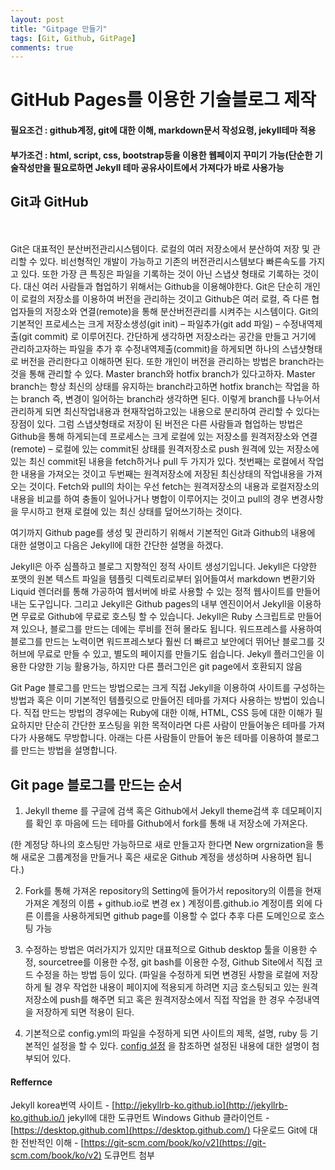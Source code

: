 ```yaml
---
layout: post
title: "Gitpage 만들기"
tags: [Git, Github, GitPage]
comments: true
---
```




# GitHub Pages를 이용한 기술블로그 제작

#### 필요조건 : github계정, git에 대한 이해, markdown문서 작성요령, jekyll테마 적용
#### 부가조건 : html, script, css, bootstrap등을 이용한 웹페이지 꾸미기 가능(단순한 기술작성만을 필요로하면 Jekyll 테마 공유사이트에서 가져다가 바로 사용가능

## Git과 GitHub
</br>
</br>
Git은 대표적인 분산버전관리시스템이다. 로컬의 여러 저장소에서 분산하여 저장 및 관리할 수 있다. 비선형적인 개발이 가능하고 기존의 버전관리시스템보다 빠른속도를 가지고 있다. 또한 가장 큰 특징은 파일을 기록하는 것이 아닌 스냅샷 형태로 기록하는 것이다. 대신 여러 사람들과 협업하기 위해서는 Github을 이용해야한다. Git은 단순히 개인이 로컬의 저장소를 이용하여 버전을 관리하는 것이고 Github은 여러 로컬, 즉 다른 협업자들의 저장소와 연결(remote)을 통해 분산버전관리를 시켜주는 시스템이다.
Git의 기본적인 프로세스는 크게
저장소생성(git init) – 파일추가(git add 파일) – 수정내역제출(git commit)
로 이루어진다.
간단하게 생각하면 저장소라는 공간을 만들고 거기에 관리하고자하는 파일을 추가 후 수정내역제출(commit)을 하게되면 하나의 스냅샷형태로 버전을 관리한다고 이해하면 된다.
또한 개인이 버전을 관리하는 방법은 branch라는 것을 통해 관리할 수 있다.
Master branch와 hotfix branch가 있다고하자.
Master branch는 항상 최신의 상태를 유지하는 branch라고하면 hotfix branch는 작업을 하는 branch 즉, 변경이 일어하는 branch라 생각하면 된다.
이렇게 branch를 나누어서 관리하게 되면 최신작업내용과 현재작업하고있는 내용으로 분리하여 관리할 수 있다는 장점이 있다.
그럼 스냅샷형태로 저장이 된 버전은 다른 사람들과 협업하는 방법은 Github을 통해 하게되는데 프로세스는 크게
로컬에 있는 저장소를 원격저장소와 연결(remote) – 로컬에 있는 commit된 상태를 원격저장소로 push
원격에 있는 저장소에 있는 최신 commit된 내용을 fetch하거나 pull
두 가지가 있다.
첫번째는 로컬에서 작업한 내용을 가져오는 것이고 두번째는 원격저장소에 저장된 최신상태의 작업내용을 가져오는 것이다.
Fetch와 pull의 차이는 우선 fetch는 원격저장소의 내용과 로컬저장소의 내용을 비교를 하여 충돌이 일어나거나 병합이 이루어지는 것이고 pull의 경우 변경사항을 무시하고 현재 로컬에 있는 최신 상태를 덮어쓰기하는 것이다.

여기까지 Github page를 생성 및 관리하기 위해서 기본적인 Git과 Github의 내용에 대한 설명이고 다음은 Jekyll에 대한 간단한 설명을 하겠다.

Jekyll은 아주 심플하고 블로그 지향적인 정적 사이트 생성기입니다. Jekyll은 다양한 포맷의 원본 텍스트 파일을 템플릿 디렉토리로부터 읽어들여서 markdown 변환기와 Liquid 렌더러를 통해 가공하여 웹서버에 바로 사용할 수 있는 정적 웹사이트를 만들어내는 도구입니다.
그리고 Jekyll은 Github pages의 내부 엔진이어서 Jekyll을 이용하면 무료로 Github에 무료로 호스팅 할 수 있습니다. Jekyll은 Ruby 스크립트로 만들어져 있으나, 블로그를 만드는 데에는 루비를 전혀 몰라도 됩니다. 워드프레스를 사용하여 블로그를 만드는 노력이면 워드프레스보다 훨씬 더 빠르고 보안에더 뛰어난 블로그를 깃허브에 무료로 만들 수 있고, 별도의 페이지를 만들기도 쉽습니다.
Jekyll 플러그인을 이용한 다양한 기능 활용가능, 하지만 다른 플러그인은 git page에서 호환되지 않음

Git Page 블로그를 만드는 방법으로는 크게 직접 Jekyll을 이용하여 사이트를 구성하는 방법과 혹은 이미 기본적인 템플릿으로 만들어진 테마를 가져다 사용하는 방법이 있습니다.
직접 만드는 방법의 경우에는 Ruby에 대한 이해, HTML, CSS 등에 대한 이해가 필요하지만 단순히 간단한 포스팅을 위한 목적이라면 다른 사람이 만들어놓은 테마를 가져다가 사용해도 무방합니다.
아래는 다른 사람들이 만들어 놓은 테마를 이용하여 블로그를 만드는 방법을 설명합니다.


## Git page 블로그를 만드는 순서
1)	Jekyll theme 를 구글에 검색 혹은 Github에서 Jekyll theme검색 후 데모페이지를 확인 후 마음에 드는 테마를 Github에서 fork를 통해 내 저장소에 가져온다.

(한 계정당 하나의 호스팅만 가능하므로 새로 만들고자 한다면 New orgrnization을 통해 새로운 그룹계정을 만들거나 혹은 새로운 Github 계정을 생성하며 사용하면 됩니다.)

2)	Fork를 통해 가져온 repository의 Setting에 들어가서 repository의 이름을 현재 가져온 계정의 이름 + github.io로 변경 ex ) 계정이름.github.io
계정이름 외에 다른 이름을 사용하게되면 github page를 이용할 수 없다
추후 다른 도메인으로 호스팅 가능




3)	수정하는 방법은 여러가지가 있지만 대표적으로 Github desktop 툴을 이용한 수정, sourcetree를 이용한 수정, git bash를 이용한 수정, Github Site에서 직접 코드 수정을 하는 방법 등이 있다. (파일을 수정하게 되면 변경된 사항을 로컬에 저장하게 될 경우 작업한 내용이 페이지에 적용되게 하려면 지금 호스팅되고 있는 원격저장소에 push를 해주면 되고 혹은 원격저장소에서 직접 작업을 한 경우 수정내역을 저장하게 되면 적용이 된다.
4)	기본적으로 config.yml의 파일을 수정하게 되면 사이트의 제목, 설명, ruby 등 기본적인 설정을 할 수 있다.
[config 설정](https://jekyllrb-ko.github.io/docs/configuration/) 을 참조하면 설정된 내용에 대한 설명이 첨부되어 있다.

#### Reffernce
Jekyll korea번역 사이트 - [http://jekyllrb-ko.github.io](http://jekyllrb-ko.github.io/) jekyll에 대한 도큐먼트
Windows Github 클라이언트 -  [https://desktop.github.com](https://desktop.github.com/) 다운로드
Git에 대한 전반적인 이해 - [https://git-scm.com/book/ko/v2](https://git-scm.com/book/ko/v2) 도큐먼트 첨부
